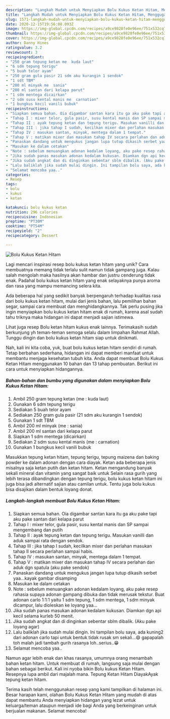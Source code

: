 ```yaml
---
description: "Langkah Mudah untuk Menyiapkan Bolu Kukus Ketan Hitam, Menggugah Selera"
title: "Langkah Mudah untuk Menyiapkan Bolu Kukus Ketan Hitam, Menggugah Selera"
slug: 1571-langkah-mudah-untuk-menyiapkan-bolu-kukus-ketan-hitam-menggugah-selera
date: 2020-12-15T19:56:08.093Z
image: https://img-global.cpcdn.com/recipes/a9ce9828fe0e96ee/751x532cq70/bolu-kukus-ketan-hitam-foto-resep-utama.jpg
thumbnail: https://img-global.cpcdn.com/recipes/a9ce9828fe0e96ee/751x532cq70/bolu-kukus-ketan-hitam-foto-resep-utama.jpg
cover: https://img-global.cpcdn.com/recipes/a9ce9828fe0e96ee/751x532cq70/bolu-kukus-ketan-hitam-foto-resep-utama.jpg
author: Danny Hines
ratingvalue: 3.2
reviewcount: 3
recipeingredient:
- "250 gram tepung ketan me  kuda laut"
- "6 sdm tepung terigu"
- "5 buah telor ayam"
- "250 gram gula pasir 21 sdm aku kurangin 1 sendok"
- "1 sdt TBM"
- "200 ml minyak me  sania"
- "200 ml santan dari kelapa parut"
- "1 sdm mentega dicairkan"
- "2 sdm susu kental manis me  carnation"
- "1 bungkus kecil vanili bubuk"
recipeinstructions:
- "Siapkan semua bahan. Oia digambar santan kara itu ga aku pake tapi aku pake santan dari kelapa parut"
- "Tahap I : mixer telor, gula pasir, susu kental manis dan SP sampai mengembang dan putih"
- "Tahap II : ayak tepung ketan dan tepung terigu. Masukan vanilli dan aduk sampai rata dengan sendok."
- "Tahap III : jika tahap I sudah, kecilkan mixer dan perlahan masukan tahap II secara perlahan sampai habis."
- "Tahap IV : masukan santan, minyak, mentega dalam 1 tempat."
- "Tahap V : matikan mixer dan masukan tahap IV secara perlahan dan aduk dgn spatula (aku pake sendok)"
- "Panaskan dandang untuk mengukus jangan lupa tutup dikasih serbet yaa...kayak gambar disamping"
- "Masukan ke dalam cetakan"
- "Note : sebelum menuangkan adonan kedalam loyang, aku pake resep rahasia supaya adonan gampang dibuka dan tidak merusak tekstur. Buat adonan carlo 1:1:1 yaitu 1 sdm tepung, 1 sdm mentega, 1 sdm minyak dicampur, lalu dioleskan ke loyang yaa..."
- "Jika sudah panas masukan adonan kedalam kukusan. Diamkan dgn api kecil selama kurleb 50 menit."
- "Jika sudah angkat dan di dinginkan sebentar sblm dibalik. (Aku pake loyang agar)"
- "Lalu baliklah jika sudah mulai dingin. Ini tampilan bolu saya, ada kuning2 dari adonan carlo tapi untuk bentuk tidak rusak sm sekali...😄 gapapalah toh malah jadi tambah gurih rasanya loh..serius..😁"
- "Selamat mencoba yaa.."
categories:
- Resep
tags:
- bolu
- kukus
- ketan

katakunci: bolu kukus ketan 
nutrition: 296 calories
recipecuisine: Indonesian
preptime: "PT30M"
cooktime: "PT54M"
recipeyield: "2"
recipecategory: Dessert

---
```



![Bolu Kukus Ketan Hitam](https://img-global.cpcdn.com/recipes/a9ce9828fe0e96ee/751x532cq70/bolu-kukus-ketan-hitam-foto-resep-utama.jpg)

Lagi mencari inspirasi resep bolu kukus ketan hitam yang unik? Cara membuatnya memang tidak terlalu sulit namun tidak gampang juga. Kalau salah mengolah maka hasilnya akan hambar dan justru cenderung tidak enak. Padahal bolu kukus ketan hitam yang enak selayaknya punya aroma dan rasa yang mampu memancing selera kita.

Ada beberapa hal yang sedikit banyak berpengaruh terhadap kualitas rasa dari bolu kukus ketan hitam, mulai dari jenis bahan, lalu pemilihan bahan segar, sampai cara membuat dan menghidangkannya. Tak perlu pusing jika ingin menyiapkan bolu kukus ketan hitam enak di rumah, karena asal sudah tahu triknya maka hidangan ini dapat menjadi sajian istimewa.

Lihat juga resep Bolu ketan hitam kukus enak lainnya. Terimakasih sudah berkunjung yh teman-teman semoga selalu dalam limpahan Rahmat Allah. Tunggu dingin dan bolu kukus ketan hitam siap untuk dinikmati.


Nah, kali ini kita coba, yuk, buat bolu kukus ketan hitam sendiri di rumah. Tetap berbahan sederhana, hidangan ini dapat memberi manfaat untuk membantu menjaga kesehatan tubuh kita. Anda dapat membuat Bolu Kukus Ketan Hitam menggunakan 10 bahan dan 13 tahap pembuatan. Berikut ini cara untuk menyiapkan hidangannya.

<!--inarticleads1-->

##### Bahan-bahan dan bumbu yang digunakan dalam menyiapkan Bolu Kukus Ketan Hitam:

1. Ambil 250 gram tepung ketan (me : kuda laut)
1. Gunakan 6 sdm tepung terigu
1. Sediakan 5 buah telor ayam
1. Sediakan 250 gram gula pasir (21 sdm aku kurangin 1 sendok)
1. Gunakan 1 sdt TBM
1. Ambil 200 ml minyak (me : sania)
1. Ambil 200 ml santan dari kelapa parut
1. Siapkan 1 sdm mentega (dicairkan)
1. Sediakan 2 sdm susu kental manis (me : carnation)
1. Gunakan 1 bungkus kecil vanili bubuk


Masukkan tepung ketan hitam, tepung terigu, tepung maizena dan baking powder ke dalam adonan dengan cara diayak. Ketan ada beberapa jenis misalnya saja ketan putih dan ketan hitam. Ketan mengandung banyak sekali mineral dan vitamin yang sangat baik untuk Selain rasa gurih yang lebih terasa dibandingkan dengan tepung terigu, bolu kukus ketan hitam ini juga bisa jadi alternatif sajian atau camilan untuk. Tentu juga bolu kukus bisa disajikan dalam bentuk loyang donat. 

<!--inarticleads2-->

##### Langkah-langkah membuat Bolu Kukus Ketan Hitam:

1. Siapkan semua bahan. Oia digambar santan kara itu ga aku pake tapi aku pake santan dari kelapa parut
1. Tahap I : mixer telor, gula pasir, susu kental manis dan SP sampai mengembang dan putih
1. Tahap II : ayak tepung ketan dan tepung terigu. Masukan vanilli dan aduk sampai rata dengan sendok.
1. Tahap III : jika tahap I sudah, kecilkan mixer dan perlahan masukan tahap II secara perlahan sampai habis.
1. Tahap IV : masukan santan, minyak, mentega dalam 1 tempat.
1. Tahap V : matikan mixer dan masukan tahap IV secara perlahan dan aduk dgn spatula (aku pake sendok)
1. Panaskan dandang untuk mengukus jangan lupa tutup dikasih serbet yaa...kayak gambar disamping
1. Masukan ke dalam cetakan
1. Note : sebelum menuangkan adonan kedalam loyang, aku pake resep rahasia supaya adonan gampang dibuka dan tidak merusak tekstur. Buat adonan carlo 1:1:1 yaitu 1 sdm tepung, 1 sdm mentega, 1 sdm minyak dicampur, lalu dioleskan ke loyang yaa...
1. Jika sudah panas masukan adonan kedalam kukusan. Diamkan dgn api kecil selama kurleb 50 menit.
1. Jika sudah angkat dan di dinginkan sebentar sblm dibalik. (Aku pake loyang agar)
1. Lalu baliklah jika sudah mulai dingin. Ini tampilan bolu saya, ada kuning2 dari adonan carlo tapi untuk bentuk tidak rusak sm sekali...😄 gapapalah toh malah jadi tambah gurih rasanya loh..serius..😁
1. Selamat mencoba yaa..


Namun agar lebih enak dan khas rasanya, umumnya orang menambah bahan ketan hitam. Untuk membuat di rumah, langsung saja mulai dengan bahan sebagai berikut. Kali ini nyoba bikin Bolu kukus Ketan Hitam. Resepnya lupa ambil dari majalah mana. Tepung Ketan Hitam DiayakAyak tepung ketan hitam. 

Terima kasih telah menggunakan resep yang kami tampilkan di halaman ini. Besar harapan kami, olahan Bolu Kukus Ketan Hitam yang mudah di atas dapat membantu Anda menyiapkan hidangan yang lezat untuk keluarga/teman ataupun menjadi ide bagi Anda yang berkeinginan untuk berjualan makanan. Selamat mencoba!
